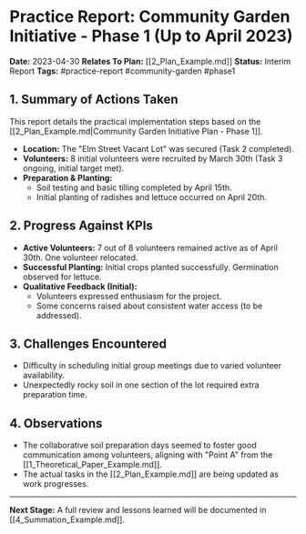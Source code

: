# Practice Report: Community Garden Initiative - Phase 1 (Up to April 2023)

**Date:** 2023-04-30
**Relates To Plan:** [[2_Plan_Example.md]]
**Status:** Interim Report
**Tags:** #practice-report #community-garden #phase1

## 1. Summary of Actions Taken
This report details the practical implementation steps based on the [[2_Plan_Example.md|Community Garden Initiative Plan - Phase 1]].

*   **Location:** The "Elm Street Vacant Lot" was secured (Task 2 completed).
*   **Volunteers:** 8 initial volunteers were recruited by March 30th (Task 3 ongoing, initial target met).
*   **Preparation & Planting:**
    *   Soil testing and basic tilling completed by April 15th.
    *   Initial planting of radishes and lettuce occurred on April 20th.

## 2. Progress Against KPIs
*   **Active Volunteers:** 7 out of 8 volunteers remained active as of April 30th. One volunteer relocated.
*   **Successful Planting:** Initial crops planted successfully. Germination observed for lettuce.
*   **Qualitative Feedback (Initial):**
    *   Volunteers expressed enthusiasm for the project.
    *   Some concerns raised about consistent water access (to be addressed).

## 3. Challenges Encountered
*   Difficulty in scheduling initial group meetings due to varied volunteer availability.
*   Unexpectedly rocky soil in one section of the lot required extra preparation time.

## 4. Observations
*   The collaborative soil preparation days seemed to foster good communication among volunteers, aligning with "Point A" from the [[1_Theoretical_Paper_Example.md]].
*   The actual tasks in the [[2_Plan_Example.md]] are being updated as work progresses.

---
**Next Stage:** A full review and lessons learned will be documented in [[4_Summation_Example.md]].

